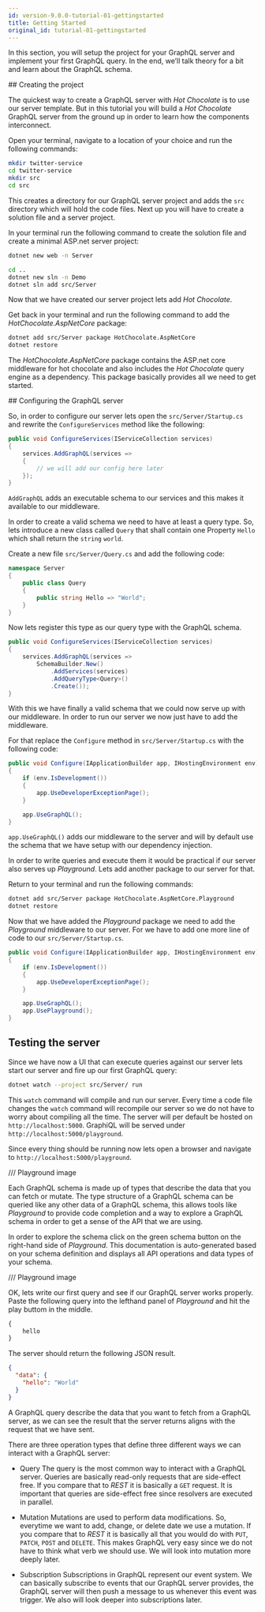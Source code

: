 ```yaml
---
id: version-9.0.0-tutorial-01-gettingstarted
title: Getting Started
original_id: tutorial-01-gettingstarted
---
```


In this section, you will setup the project for your GraphQL server and implement your first GraphQL query. In the end, we’ll talk theory for a bit and learn about the GraphQL schema.

## Creating the project

The quickest way to create a GraphQL server with _Hot Chocolate_ is to use our server template. But in this tutorial you will build a _Hot Chocolate_ GraphQL server from the ground up in order to learn how the components interconnect.

Open your terminal, navigate to a location of your choice and run the following commands:

```bash
mkdir twitter-service
cd twitter-service
mkdir src
cd src
```

This creates a directory for our GraphQL server project and adds the `src` directory which will hold the code files.
Next up you will have to create a solution file and a server project.

In your terminal run the following command to create the solution file and create a minimal ASP.net server project:

```bash
dotnet new web -n Server

cd ..
dotnet new sln -n Demo
dotnet sln add src/Server
```

Now that we have created our server project lets add _Hot Chocolate_.

Get back in your terminal and run the following command to add the _HotChocolate.AspNetCore_ package:

```bash
dotnet add src/Server package HotChocolate.AspNetCore
dotnet restore
```

The _HotChocolate.AspNetCore_ package contains the ASP.net core middleware for hot chocolate and also includes the _Hot Chocolate_ query engine as a dependency. This package basically provides all we need to get started.

## Configuring the GraphQL server

So, in order to configure our server lets open the `src/Server/Startup.cs` and rewrite the `ConfigureServices` method like the following:

```csharp
public void ConfigureServices(IServiceCollection services)
{
    services.AddGraphQL(services =>
    {
        // we will add our config here later
    });
}
```

`AddGraphQL` adds an executable schema to our services and this makes it available to our middleware.

In order to create a valid schema we need to have at least a query type. So, lets introduce a new class called `Query` that shall contain one Property `Hello` which shall return the `string` `world`.

Create a new file `src/Server/Query.cs` and add the following code:

```csharp
namespace Server
{
    public class Query
    {
        public string Hello => "World";
    }
}
```

Now lets register this type as our query type with the GraphQL schema.

```csharp
public void ConfigureServices(IServiceCollection services)
{
    services.AddGraphQL(services =>
        SchemaBuilder.New()
            .AddServices(services)
            .AddQueryType<Query>()
            .Create());
}
```

With this we have finally a valid schema that we could now serve up with our middleware. In order to run our server we now just have to add the middleware.

For that replace the `Configure` method in `src/Server/Startup.cs` with the following code:

```csharp
public void Configure(IApplicationBuilder app, IHostingEnvironment env)
{
    if (env.IsDevelopment())
    {
        app.UseDeveloperExceptionPage();
    }

    app.UseGraphQL();
}
```

`app.UseGraphQL()` adds our middleware to the server and will by default use the schema that we have setup with our dependency injection.

In order to write queries and execute them it would be practical if our server also serves up _Playground_. Lets add another package to our server for that.

Return to your terminal and run the following commands:

```bash
dotnet add src/Server package HotChocolate.AspNetCore.Playground
dotnet restore
```

Now that we have added the _Playground_ package we need to add the _Playground_ middleware to our server. For we have to add one more line of code to our `src/Server/Startup.cs`.

```csharp
public void Configure(IApplicationBuilder app, IHostingEnvironment env)
{
    if (env.IsDevelopment())
    {
        app.UseDeveloperExceptionPage();
    }

    app.UseGraphQL();
    app.UsePlayground();
}
```

## Testing the server

Since we have now a UI that can execute queries against our server lets start our server and fire up our first GraphQL query:

```bash
dotnet watch --project src/Server/ run
```

This `watch` command will compile and run our server. Every time a code file changes the `watch` command will recompile our server so we do not have to worry about compiling all the time. The server will per default be hosted on `http://localhost:5000`. GraphiQL will be served under `http://localhost:5000/playground`.

Since every thing should be running now lets open a browser and navigate to `http://localhost:5000/playground`.

/// Playground image

Each GraphQL schema is made up of types that describe the data that you can fetch or mutate. The type structure of a GraphQL schema can be queried like any other data of a GraphQL schema, this allows tools like _Playground_ to provide code completion and a way to explore a GraphQL schema in order to get a sense of the API that we are using.

In order to explore the schema click on the green schema button on the right-hand side of _Playground_. This documentation is auto-generated based on your schema definition and displays all API operations and data types of your schema.

/// Playground image

OK, lets write our first query and see if our GraphQL server works properly. Paste the following query into the lefthand panel of _Playground_ and hit the play buttom in the middle.

```GraphQL
{
    hello
}
```

The server should return the following JSON result.

```json
{
  "data": {
    "hello": "World"
  }
}
```

A GraphQL query describe the data that you want to fetch from a GraphQL server, as we can see the result that the server returns aligns with the request that we have sent.

There are three operation types that define three different ways we can interact with a GraphQL server:

- Query
  The query is the most common way to interact with a GraphQL server. Queries are basically read-only requests that are side-effect free. If you compare that to _REST_ it is basically a `GET` request. It is important that queries are side-effect free since resolvers are executed in parallel.

- Mutation
  Mutations are used to perform data modifications. So, everytime we want to add, change, or delete date we use a mutation. If you compare that to _REST_ it is basically all that you would do with `PUT`, `PATCH`, `POST` and `DELETE`. This makes GraphQL very easy since we do not have to think what verb we should use. We will look into mutation more deeply later.

- Subscription
  Subscriptions in GraphQL represent our event system. We can basically subscribe to events that our GraphQL server provides, the GraphQL server will then push a message to us whenever this event was trigger. We also will look deeper into subscriptions later.



